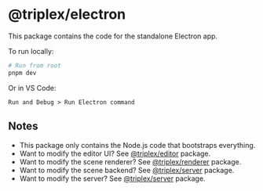 # @triplex/electron

This package contains the code for the standalone Electron app.

To run locally:

```sh
# Run from root
pnpm dev
```

Or in VS Code:

```
Run and Debug > Run Electron command
```

## Notes

- This package only contains the Node.js code that bootstraps everything.
- Want to modify the editor UI? See [@triplex/editor](../../packages/@triplex/editor/README.md) package.
- Want to modify the scene renderer? See [@triplex/renderer](../../packages/@triplex/renderer/README.md) package.
- Want to modify the scene backend? See [@triplex/server](../../packages/@triplex/client/README.md) package.
- Want to modify the server? See [@triplex/server](../../packages/@triplex/server/README.md) package.
